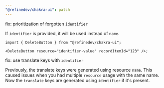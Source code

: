 ```yaml
---
"@refinedev/chakra-ui": patch
---
```


fix: prioritization of forgotten `identifier`

If `identifier` is provided, it will be used instead of `name`.

```tsx
import { DeleteButton } from "@refinedev/chakra-ui";

<DeleteButton resource="identifier-value" recordItemId="123" />;
```

fix: use translate keys with `identifier`

Previously, the translate keys were generated using resource `name`. This caused issues when you had multiple `resource` usage with the same name. Now the `translate` keys are generated using `identifier` if it's present.
